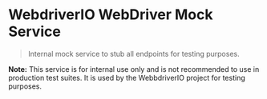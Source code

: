 WebdriverIO WebDriver Mock Service
==================================

> Internal mock service to stub all endpoints for testing purposes.

__Note:__ This service is for internal use only and is not recommended to use in production test suites. It is used by the WebbdriverIO project for testing purposes.
